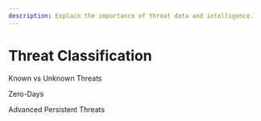 ```yaml
---
description: Explain the importance of threat data and intelligence.
---
```


# Threat Classification

Known vs Unknown Threats

Zero-Days

Advanced Persistent Threats

